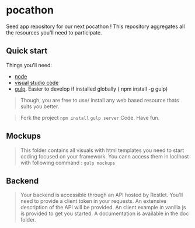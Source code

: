 # pocathon
Seed app repository for our next pocathon !
This repository aggregates all the resources you'll need to participate.

## Quick start

Things you'll need:

* [node](https://nodejs.org)
* [visual studio code ](https://www.npmjs.com/package/markdown-it)
* [gulp](https://www.npmjs.com/package/gulp). Easier to develop if installed globally ( npm install -g gulp)

> Though, you are free to use/ install any web based resource thats suits you better.

> Fork the project 
 `npm install`
 `gulp server`
> Code.
> Have fun.


## Mockups

> This folder contains all visuals with html templates you need to start coding focused on your framework.
> You cann access them in loclhost with following command :
> `gulp mockups`

## Backend

> Your backend is accessible through an API hosted by Restlet.
> You'll need to provide a client token in your requests. An extensive description of the API will be provided.
 An client example in vanilla js is provided to get you started.
 A documentation is available in the doc folder.





